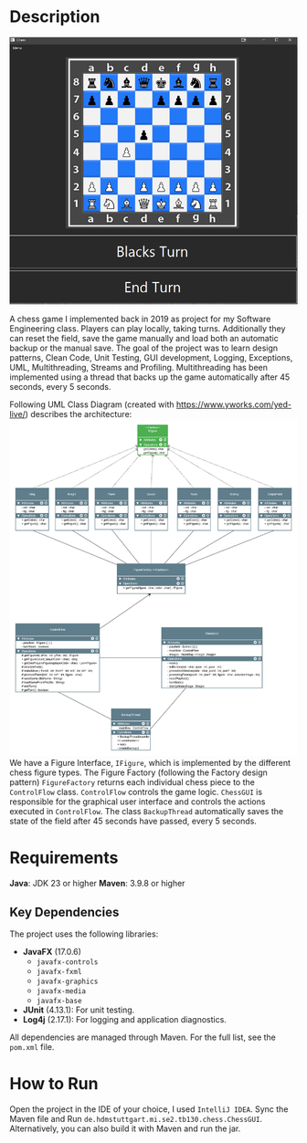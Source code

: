 # Description
![Example Image](documents/preview.png)

A chess game I implemented back in 2019 as project for my Software Engineering class. 
Players can play locally, taking turns. Additionally they can reset the field, save the game manually and load both an automatic backup or the manual save.
The goal of the project was to learn design patterns, Clean Code, Unit Testing, GUI development, Logging, Exceptions, UML, Multithreading, Streams and Profiling. Multithreading has been implemented using a thread that backs up the game automatically after 45 seconds, every 5 seconds.  

Following UML Class Diagram (created with https://www.yworks.com/yed-live/) describes the architecture:
![UML Class Diagram](documents/SE2_Schach_UML_Klassendiagramm.png)
We have a Figure Interface, `IFigure`, which is implemented by the different chess figure types. The Figure Factory (following the Factory design pattern) `FigureFactory` returns each individual chess piece to the `ControlFlow` class. `ControlFlow` controls the game logic. `ChessGUI` is responsible for the graphical user interface and controls the actions executed in `ControlFlow`. The class `BackupThread` automatically saves the state of the field after 45 seconds have passed, every 5 seconds.


# Requirements
**Java**: JDK 23 or higher
**Maven**: 3.9.8 or higher

## Key Dependencies
The project uses the following libraries:

- **JavaFX** (17.0.6)
  - `javafx-controls`
  - `javafx-fxml`
  - `javafx-graphics`
  - `javafx-media`
  - `javafx-base`
- **JUnit** (4.13.1): For unit testing.
- **Log4j** (2.17.1): For logging and application diagnostics.

All dependencies are managed through Maven. For the full list, see the `pom.xml` file.

# How to Run
Open the project in the IDE of your choice, I used `IntelliJ IDEA`. Sync the Maven file and Run `de.hdmstuttgart.mi.se2.tb130.chess.ChessGUI`.
Alternatively, you can also build it with Maven and run the jar.